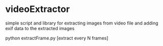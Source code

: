 videoExtractor
==============

simple script and library for extracting images from video file and adding exif data to the extracted images

python extractFrame.py [extract every N frames]
